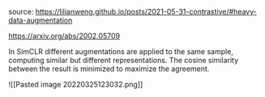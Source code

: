 source: https://lilianweng.github.io/posts/2021-05-31-contrastive/#heavy-data-augmentation

https://arxiv.org/abs/2002.05709

In SimCLR different augmentations are applied to the same sample, computing similar but different representations. The cosine similarity between the result is minimized to maximize the agreement. 

![[Pasted image 20220325123032.png]]